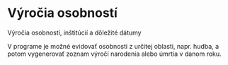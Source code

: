 # Výročia osobností
Výročia osobností, inštitúcií a dôležité dátumy

V programe je možné evidovať osobnosti z určitej oblasti, napr. hudba, a potom vygenerovať zoznam výročí narodenia alebo úmrtia v danom roku. 

